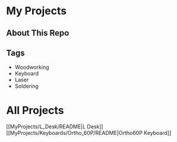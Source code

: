 # My Projects
## About This Repo

## Tags
- Woodworking
- Keyboard
- Laser
- Soldering

# All Projects
[[MyProjects/L_Desk/README|L Desk]]
[[MyProjects/Keyboards/Ortho_60P/README|Ortho60P Keyboard]]
